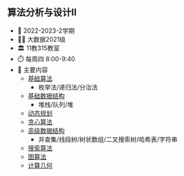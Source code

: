 ## 算法分析与设计II
- 📆 2022-2023-2学期
- 🧑‍🎓 大数据2021级
- 🏛️ 11教315教室 
- ⏱️ 每周四 8:00-9:40
- 📖 主要内容
  - [基础算法](2.html)
     - 枚举法/递归法/分治法
  - [基础数据结构](3.html)
     - 堆栈/队列/堆
  - [动态规划](4.html)
  - [贪心算法](5.html)
  - [高级数据结构](6.html)
     - 并查集/线段树/树状数组/二叉搜索树/哈希表/字符串
  - [搜索算法](7.html)
  - [图算法](8.html)
  - [计算几何](9.html)
